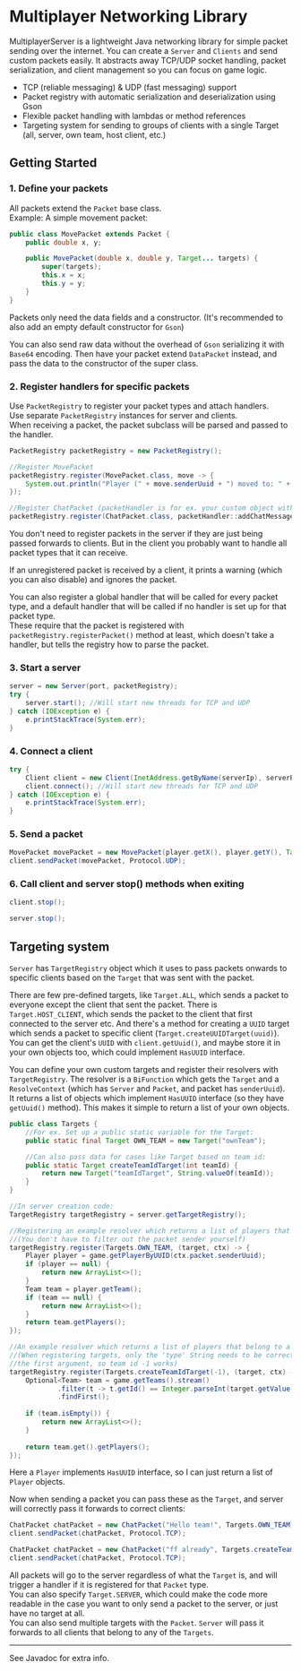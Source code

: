# Multiplayer Networking Library

MultiplayerServer is a lightweight Java networking library for simple packet sending over the internet. You can create a `Server` and `Clients` and send custom packets easily.
It abstracts away TCP/UDP socket handling, packet serialization, and client management so you can focus on game logic.

- TCP (reliable messaging) & UDP (fast messaging) support
- Packet registry with automatic serialization and deserialization using Gson
- Flexible packet handling with lambdas or method references
- Targeting system for sending to groups of clients with a single Target (all, server, own team, host client, etc.)


## Getting Started

### 1. Define your packets
All packets extend the `Packet` base class.  
Example: A simple movement packet:

```java
public class MovePacket extends Packet {
    public double x, y;

    public MovePacket(double x, double y, Target... targets) {
        super(targets);
        this.x = x;
        this.y = y;
    }
}
```
Packets only need the data fields and a constructor. (It's recommended to also add an empty default constructor for `Gson`)

You can also send raw data without the overhead of `Gson` serializing it with `Base64` encoding.
Then have your packet extend `DataPacket` instead, and pass the data to the constructor of the super class.

### 2. Register handlers for specific packets
Use `PacketRegistry` to register your packet types and attach handlers.  
Use separate `PacketRegistry` instances for server and clients.  
When receiving a packet, the packet subclass will be parsed and passed to the handler.

```java
PacketRegistry packetRegistry = new PacketRegistry();

//Register MovePacket
packetRegistry.register(MovePacket.class, move -> {
    System.out.println("Player (" + move.senderUuid + ") moved to: " + move.x + ", " + move.y);
});

//Register ChatPacket (packetHandler is for ex. your custom object with methods for each packet type)
packetRegistry.register(ChatPacket.class, packetHandler::addChatMessage);
```
You don't need to register packets in the server if they are just being passed forwards to clients.
But in the client you probably want to handle all packet types that it can receive.

If an unregistered packet is received by a client, it prints a warning (which you can also disable) and ignores the packet.

You can also register a global handler that will be called for every packet type,
and a default handler that will be called if no handler is set up for that packet type.  
These require that the packet is registered with `packetRegistry.registerPacket()` method at least,
which doesn't take a handler, but tells the registry how to parse the packet.

### 3. Start a server
```java
server = new Server(port, packetRegistry);
try {
    server.start(); //Will start new threads for TCP and UDP
} catch (IOException e) {
    e.printStackTrace(System.err);
}
```

### 4. Connect a client
```java
try {
    Client client = new Client(InetAddress.getByName(serverIp), serverPort, packetRegistry);
    client.connect(); //Will start new threads for TCP and UDP
} catch (IOException e) {
    e.printStackTrace(System.err);
}
```

### 5. Send a packet
```java
MovePacket movePacket = new MovePacket(player.getX(), player.getY(), Target.ALL);
client.sendPacket(movePacket, Protocol.UDP);
```

### 6. Call client and server stop() methods when exiting
```java
client.stop();

server.stop();
```

## Targeting system
`Server` has `TargetRegistry` object which it uses to pass packets onwards to specific clients based on the `Target` that was sent with the packet.

There are few pre-defined targets, like `Target.ALL`, which sends a packet to everyone except the client that sent the packet.
There is `Target.HOST_CLIENT`, which sends the packet to the client that first connected to the server etc.
And there's a method for creating a `UUID` target which sends a packet to specific client (`Target.createUUIDTarget(uuid)`).
You can get the client's `UUID` with `client.getUuid()`, and maybe store it in your own objects too, which could implement `HasUUID` interface.

You can define your own custom targets and register their resolvers with `TargetRegistry`.
The resolver is a `BiFunction` which gets the `Target` and a `ResolveContext` (which has `Server` and `Packet`, and packet has `senderUuid`).
It returns a list of objects which implement `HasUUID` interface (so they have `getUuid()` method). This makes it simple to return a list of your own objects.

```java
public class Targets {
    //For ex. Set up a public static variable for the Target:
    public static final Target OWN_TEAM = new Target("ownTeam");

    //Can also pass data for cases like Target based on team id:
    public static Target createTeamIdTarget(int teamId) {
  	    return new Target("teamIdTarget", String.valueOf(teamId));
  	}
}

//In server creation code:
TargetRegistry targetRegistry = server.getTargetRegistry();

//Registering an example resolver which returns a list of players that belong to the sender's team:
//(You don't have to filter out the packet sender yourself)
targetRegistry.register(Targets.OWN_TEAM, (target, ctx) -> {
    Player player = game.getPlayerByUUID(ctx.packet.senderUuid);
    if (player == null) {
        return new ArrayList<>();
    }
    Team team = player.getTeam();
    if (team == null) {
        return new ArrayList<>();
    }
    return team.getPlayers();
});

//An example resolver which returns a list of players that belong to a specific team based on its id:
//(When registering targets, only the 'type' String needs to be correct for
//the first argument, so team id -1 works)
targetRegistry.register(Targets.createTeamIdTarget(-1), (target, ctx) -> {
    Optional<Team> team = game.getTeams().stream()
            .filter(t -> t.getId() == Integer.parseInt(target.getValue()))
            .findFirst();
    
    if (team.isEmpty()) {
        return new ArrayList<>();
    }
    
    return team.get().getPlayers();
});
```
Here a `Player` implements `HasUUID` interface, so I can just return a list of `Player` objects.

Now when sending a packet you can pass these as the `Target`, and server will correctly pass it forwards to correct clients:
```java
ChatPacket chatPacket = new ChatPacket("Hello team!", Targets.OWN_TEAM);
client.sendPacket(chatPacket, Protocol.TCP);

ChatPacket chatPacket = new ChatPacket("ff already", Targets.createTeamIdTarget(opponentTeam.getId()));
client.sendPacket(chatPacket, Protocol.TCP);
```
All packets will go to the server regardless of what the `Target` is, and will trigger a handler if it is registered for that `Packet` type.  
You can also specify `Target.SERVER`, which could make the code more readable in the case you want to only send a packet to the server, or just have no target at all.  
You can also send multiple targets with the `Packet`. `Server` will pass it forwards to all clients that belong to any of the `Targets`.

---

See Javadoc for extra info.
